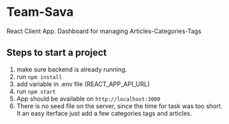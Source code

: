 # Team-Sava

React Client App. Dashboard for managing Articles-Categories-Tags

## Steps to start a project

1. make sure backend is already running.
2. run `npm install`
3. add variable in .env file (REACT_APP_API_URL)
4. run `npm start`
5. App should be available on `http://localhost:3000`
6. There is no seed file on the server, since the time for task was too short.
It an easy iterface just add a few categories tags and articles.
